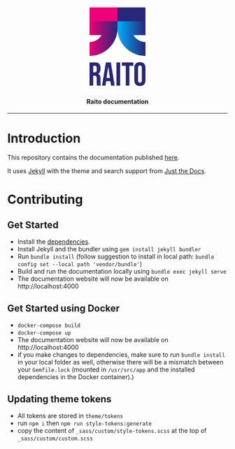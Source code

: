 <h1 align="center">
  <img height="180px" src="https://github.com/raito-io/docs/raw/main/images/Raito_Logo_Vertical_RGB.png" alt="Raito" />
</h1>

<h4 align="center">
  Raito documentation
</h4>

<hr/>

# Introduction

This repository contains the documentation published [here](https://docs.raito.io).

It uses [Jekyll](https://jekyllrb.com/docs/) with the theme and search support from [Just the Docs](https://just-the-docs.github.io/just-the-docs/).

# Contributing

## Get Started

- Install the [dependencies](https://jekyllrb.com/docs/installation/).
- Install Jekyll and the bundler using `gem install jekyll bundler`
- Run `bundle install` (follow suggestion to install in local path: `bundle config set --local path 'vendor/bundle'`)
- Build and run the documentation locally using `bundle exec jekyll serve`
- The documentation website will now be available on http://localhost:4000

## Get Started using Docker

- `docker-compose build`
- `docker-compose up`
- The documentation website will now be available on http://localhost:4000
- if you make changes to dependencies, make sure to run `bundle install` in your local folder as well, otherwise there will be a mismatch between your `Gemfile.lock` (mounted in `/usr/src/app` and the installed dependencies in the Docker container).)

## Updating theme tokens

- All tokens are stored in `theme/tokens`
- run `npm i` then `npm run style-tokens:generate`
- copy the content of `_sass/custom/style-tokens.scss` at the top of `_sass/custom/custom.scss`

